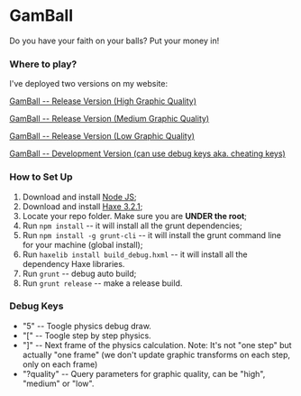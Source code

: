 # GamBall #

Do you have your faith on your balls? Put your money in!

### Where to play? ###

I've deployed two versions on my website:

[GamBall -- Release Version (High Graphic Quality)](http://rolloliu.com/gamball/?quality=high)

[GamBall -- Release Version (Medium Graphic Quality)](http://rolloliu.com/gamball/)

[GamBall -- Release Version (Low Graphic Quality)](http://rolloliu.com/gamball/?quality=low)

[GamBall -- Development Version (can use debug keys aka. cheating keys)](http://rolloliu.com/gamball-dev/)

### How to Set Up ###

1. Download and install [Node JS](https://nodejs.org);
2. Download and install [Haxe 3.2.1](https://haxe.org/download/version/3.2.1/);
3. Locate your repo folder. Make sure you are **UNDER the root**;
4. Run `npm install` -- it will install all the grunt dependencies;
5. Run `npm install -g grunt-cli` -- it will install the grunt command line for your machine (global install);
6. Run `haxelib install build_debug.hxml` -- it will install all the dependency Haxe libraries.
7. Run `grunt` -- debug auto build;
8. Run `grunt release` -- make a release build.

### Debug Keys ###

 * "5" -- Toogle physics debug draw.
 * "[" -- Toogle step by step physics.
 * "]" -- Next frame of the physics calculation. Note: It's not "one step" but actually "one frame" (we don't update graphic transforms on each step, only on each frame)
 * "?quality" -- Query parameters for graphic quality, can be "high", "medium" or "low".